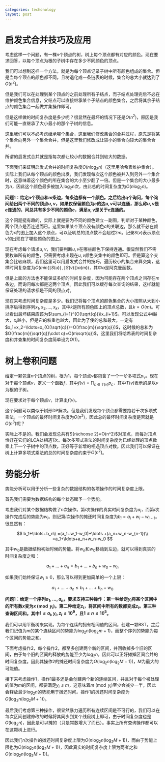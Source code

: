 ```yaml
---
categories: techonology
layout: post
---
```


# 启发式合并技巧及应用

考虑这样一个问题，有一棵$n$个顶点的树，树上每个顶点都有对应的颜色。现在要求回答，以每个顶点为根的子树中存在多少不同颜色的顶点。

我们可以想到这样一个方法，就是为每个顶点记录子树中所有颜色组成的集合。但是当每个顶点的颜色都不同，且树退化成一条链表的时候，集合的总大小就达到了$O(n^2)$。

但是我们可以在处理到某个顶点的之前处理所有子结点，而子结点处理完后不必在维护颜色集合信息，父结点可以直接继承某个子结点的颜色集合，之后将其余子结点的颜色集合一起做并集操作即可。

但是这样做的时间复杂度是多少呢？很显然在最坏的情况下还是$O(n^2)$，原因是我们可能一直继承了大小最小的那个子树的信息。

这里我们可以不必考虑继承哪个集合，这里我们修改集合的合并过程，原先是将某个集合向另外一个集合合并，但是这里我们修改成让较小的集合向较大的集合合并。

所谓的启发式合并就是指每次都让较小的数据合并到较大的数据。

下面我们来证明启发式合并的时间复杂度$O(n\log_2n)$（这里用哈希表维护集合）。实际上我们从每个顶点的颜色出发，我们发现每次这个颜色被并入到另外一个集合时，这意味着这个颜色的所在集合的大小至少翻了一倍。但是一个集合的大小最多为$n$，因此这个颜色最多被加入$\log_2n$次，由此总的时间复杂度为$O(n\log_2n)$。

**问题1：给定$n$个顶点和$m$条边，每条边都有一个颜色。之后给出$q$个询问，每个询问给出两个不同的顶点$u,v$，如果仅保留颜色为$c$的边$u,v$可以连通，那么称$u,v$是$c$连通的，问总共有多少不同的颜色$c$，满足$u,v$是关于$c$连通的。**

这个问题挺有趣的，实际上就是要为不同的颜色建立一副图，判断对于某种颜色，两个顶点是否连通而已。这里如果某个顶点没有颜色$c$的关联边，那么就不必在颜色为$c$的图上加入这个顶点，可以证明总的顶点数不会超过$2m$。记录$S(v)$表示顶点$v$的出现在了哪些颜色的图上。

现在考虑每个请求$u,v$，我们要判断$u,v$在哪些颜色下保持连通。很显然我们不需要枚举所有的颜色，只需要考虑出现在$u,v$颜色交集中的颜色即可。但是算这个交集会比较麻烦，我们这里可以用启发式合并的技巧，遍历较小的集合来算交集，这样时间复杂度为$O(min(\mid S(u)\mid, \mid S(v)\mid)\alpha(m))$，其中$\alpha$是阿克曼函数。

但是上面的方法也不能保证多好的时间复杂度，因为可能存在两个顶点之间存在$m$条边，而询问每次都是这两个顶点。因此我们可以缓存每次查询的结果，这样就能保证处理的请求都是不同的顶点对。

现在来考虑时间复杂度是多少。我们记将每个顶点的颜色集合的大小按照从大到小排序后得到序列$x_1,x_2,\ldots,x_k$，其中$k$是所有颜色图上的顶点总数，且$k=O(m)$。可以看出最坏结果应该为$\sum_{i=1}^{O(\sqrt{q})}ix_{i+1}$。可以发现公式中$i$越大，$x_i$越小，但是它的权重也越大，因此为了使的总和最大，一定有$x_1=x_2=\ldots=x_{O(\sqrt{q}})=O(\frac{m}{\sqrt{q}})$，这时候的总和为$O(\frac{m}{\sqrt{q}}\cdot q)=O(m\sqrt{q})$，这里我们将哈希表的时间复杂度和并查集的时间复杂度简单设为$O(1)$。

# 树上卷积问题

给定一颗包含$n$个顶点的树，根为$1$，每个顶点$v$都包含了一个一阶多项式$p_v$。现在对于每个顶点$v$，定义一个函数$f$，其中$f(v)=\prod_{c\in T(v)}p_c$，其中$T(v)$表示的是以$v$为根的子树。

现在要求对于每个顶点$v$，计算出$f(v)$。

这个问题可以类似于树形DP解决。但是我们发现每个顶点都需要跑若干次多项式乘法，一个顶点的最坏时间复杂度为$O(n^2)$，因此总的最坏时间复杂度是否就是$O(n^3)$呢？

实际上不是的。我们会发现总共有${n\choose 2}=O(n^2)$对顶点，而每对顶点恰好在它们的LCA处相遇1次。每次多项式乘法的时间复杂度为已经处理的顶点数乘上下一个子树中的顶点数，正好等于新增的相遇顶点对数。因此我们可以保证在树上计算多项式乘法的总的时间复杂度约束于$O(n^2)$。

# 势能分析

势能分析可以用于分析一些复杂的数据结构的各项操作的时间复杂度上限。

首先我们需要为数据结构的每个状态赋予一个势能。

考虑我们对某个数据结构做了$n$次操作。第$i$次操作的真实时间复杂度为$a_i$，而第$i$次操作完成后的势能为$w_i$。则记第$i$次操作的摊还时间复杂度为$b_i=a_i+w_i-w_{i-1}$。很显然有：

$$
b_1+\ldots+b_n\\
=(a_1+w_1-w_0)+\ldots +(a_n+w_n-w_{n-1})\\
=a_1+\ldots+a_n+w_n-w_0
$$

其中$w_0$是数据结构初始时候的势能。将$w_n$和$w_0$移动到左边，就可以得到真实的时间复杂度之和：

$$
a_1+\ldots+a_n=b_1+\ldots+b_n+w_0-w_n
$$

如果我们始终保证$w_i\geq 0$，那么可以得到更加简单的一个上限：

$$
a_1+\ldots+a_n\leq b_1+\ldots+b_n+w_0
$$

**问题1：给定一个序列$a_1,\ldots,a_n$，要求支持三种操作：第一种给定$y_i$将某个区间中的所有数$x$变为$x\pmod y_i$。第二种给定$z_i$，将区间中所有的数都变成$z_i$。第三种查询区间和。其中$1\leq a_i,y_i,z_i\leq 10^9$，且$1\leq n\leq 10^5$。**

我们可以用平衡树来实现。为每个连续的拥有相同值的区间，创建一颗BST。之后我们记值为$m$的某个连续区间的势能为$\log_2n(\log_2m+1)$，而整个序列的势能为每个区间的势能之和。

下面考虑操作$2$，每个操作2，都至多创建两个新的区间，并回收掉多个旧的区间，由于每个旧的区间的释放的势能至少为$\log_2n$，因此可以正好摊掉区间合并的时间复杂度。因此其操作$2$的摊还时间复杂度为$O(\log_2n(\log_2M+1))$，$M$为最大的可能值。

接下来考虑操作$1$，操作$1$最多还是会创建两个新的连续区间，并且对于每个被处理的值为$m$的区间，都要满足$y_i\leq m$，这意味着$m\pmod y_i$至少会减少一半，因此会释放最少$\log_2n$的势能用于摊还时间。操作$1$的摊还时间复杂度为$O(\log_2n(\log_2M+1))$。

最后我们考虑第三种操作，很显然暴力遍历所有连续区间是不可行的，我们可以在每次区间创建修改的时候将其同步到某个线段树上即可，由于时间复杂度也是$O(\log_2n)$，因此是可以摊的（只是常数增大了而已）。事实上所有查询操作都可以在这颗树上进行。

因此我们$n$次操作的摊还时间复杂度上限为$O(n\log_2n(\log_2M+1))$，而由于势能上限也为$O(n\log_2n(\log_2M+1))$，因此真实的时间复杂度上限为两者之和$O(n\log_2n(\log_2M+1))$。

